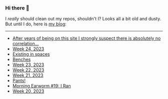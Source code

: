 ### Hi there 👋

I _really_ should clean out my repos, shouldn't I? Looks all a bit old and dusty. But until I do, here is [my blog](https://lostfocus.de/):

--- 

<!-- POST-LIST:START -->
- [After years of being on this site I strongly suspect there is absolutely no correlation…](https://lostfocus.de/2023/06/20/231461/)
- [Week 24, 2023](https://lostfocus.de/2023/06/18/week-24-2023/)
- [Existing in spaces](https://lostfocus.de/2023/06/17/existing-in-spaces/)
- [Benches](https://lostfocus.de/2023/06/16/benches/)
- [Week 23, 2023](https://lostfocus.de/2023/06/13/week-23-2023/)
- [Week 22, 2023](https://lostfocus.de/2023/06/04/week-22-2023/)
- [Week 21, 2023](https://lostfocus.de/2023/05/29/week-21-2023/)
- [Pants!](https://lostfocus.de/2023/05/26/pants/)
- [Morning Earworm #19: I Ran](https://lostfocus.de/2023/05/26/morning-earworm-19-i-ran/)
- [Week 20, 2023](https://lostfocus.de/2023/05/21/week-20-2023/)
<!-- POST-LIST:END -->

<!--
**lostfocus/lostfocus** is a ✨ _special_ ✨ repository because its `README.md` (this file) appears on your GitHub profile.

Here are some ideas to get you started:

- 🔭 I’m currently working on ...
- 🌱 I’m currently learning ...
- 👯 I’m looking to collaborate on ...
- 🤔 I’m looking for help with ...
- 💬 Ask me about ...
- 📫 How to reach me: ...
- 😄 Pronouns: ...
- ⚡ Fun fact: ...
-->
